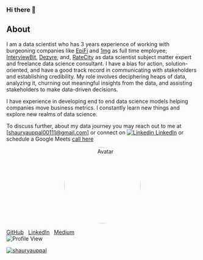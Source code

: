 ### Hi there 👋

<!--
**shauryauppal/shauryauppal** is a ✨ _special_ ✨ repository because its `README.md` (this file) appears on your GitHub profile.

Here are some ideas to get you started:

- 🔭 I’m currently working on ...
- 🌱 I’m currently learning ...
- 👯 I’m looking to collaborate on ...
- 🤔 I’m looking for help with ...
- 💬 Ask me about ...
- 📫 How to reach me: ...
- 😄 Pronouns: ...
- ⚡ Fun fact: ...
-->

## About 
I am a data scientist who has 3 years experience of working with burgeoning companies like [EpiFi](https://epifi.com) and [1mg](https://1mg.com) as full time employee; [InterviewBit](https://www.interviewbit.com/), [Dezyre](https://www.dezyre.com/), and, [RateCity](https://www.ratecity.com.au/) as data scientist subject matter expert and freelance data science consultant. I have a bias for action, solution-oriented, and have a good track record in communicating with stakeholders and establishing credibility. My role involves deciphering heaps of data, analyzing it, churning out meaningful insights from the data, and assisting stakeholders to make data-driven decisions.

I have experience in developing end to end data science models helping companies move business metrics. I constantly learn new things and explore new realms of data science.

To discuss further, about my data journey you may reach out to me at [shauryauppal00111@gmail.com] or connect on [![Linkedin](https://i.stack.imgur.com/gVE0j.png) LinkedIn](https://www.linkedin.com/in/shaurya-uppal) or schedule a Google Meets [call here](https://calendly.com/shauryauppal/)

<center><img src="https://miro.medium.com/fit/c/262/262/1*pTKu7GyiWUNPPI2VqTGNFA.jpeg" alt="Avatar" style="width:200px; border-radius: 50%;"></center>


[GitHub](https://github.com/shauryauppal)&nbsp;&nbsp;&nbsp;[LinkedIn](https://www.linkedin.com/in/shaurya-uppal/)&nbsp;&nbsp;&nbsp;[Medium](https://medium.com/@shauryauppal)&nbsp;&nbsp;&nbsp;
<br>
![Profile View](https://komarev.com/ghpvc/?username=shauryauppal)

<p align="left"> <a href="https://github.com/ryo-ma/github-profile-trophy"><img src="https://github-profile-trophy.vercel.app/?username=shauryauppal&theme=onedark" alt="shauryauppal" /></a> </p>
